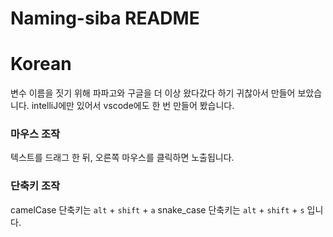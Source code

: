 # Naming-siba README

# Korean

변수 이름을 짓기 위해 파파고와 구글을 더 이상 왔다갔다 하기 귀찮아서 만들어 보았습니다.
intelliJ에만 있어서 vscode에도 한 번 만들어 봤습니다.

### 마우스 조작

텍스트를 드래그 한 뒤, 오른쪽 마우스를 클릭하면 노출됩니다.

### 단축키 조작

camelCase 단축키는 `alt` + `shift` + `a`
snake_case 단축키는 `alt` + `shift` + `s` 입니다.
